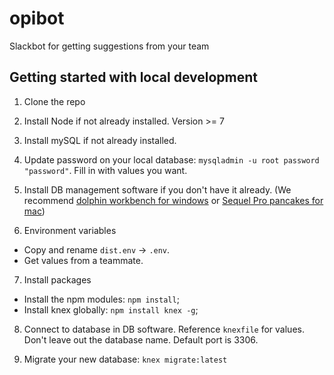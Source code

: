 # opibot
Slackbot for getting suggestions from your team

## Getting started with local development

1. Clone the repo

2. Install Node if not already installed. Version >= 7

3. Install mySQL if not already installed.

4. Update password on your local database: `mysqladmin -u root password "password"`. Fill in with values you want.

5. Install DB management software if you don't have it already. (We recommend [dolphin workbench for windows](https://dev.mysql.com/downloads/workbench/) or [Sequel Pro pancakes for mac](https://www.sequelpro.com/))

6. Environment variables
  * Copy and rename `dist.env` -> `.env`.
  * Get values from a teammate.

7. Install packages
  * Install the npm modules: `npm install`;
  * Install knex globally: `npm install knex -g`;

8. Connect to database in DB software. Reference `knexfile` for values. Don't leave out the database name. Default port is 3306.

9. Migrate your new database: `knex migrate:latest`
